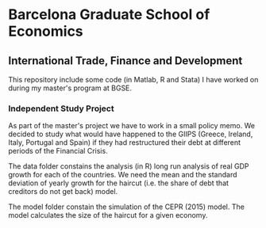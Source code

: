 # Barcelona Graduate School of Economics
## International Trade, Finance and Development

This repository include some code (in Matlab, R and Stata) I have worked on during my master's program at BGSE.

### Independent Study Project

As part of the master's project we have to work in a small policy memo. We decided to study what would have happened to the GIIPS (Greece, Ireland, Italy, Portugal and Spain) if they had restructured their debt at different periods of the Financial Crisis.

The data folder constains the analysis (in R) long run analysis of real GDP growth for each of the countries. We need the mean and the standard deviation of yearly growth for the haircut (i.e. the share of debt that creditors do not get back) model.

The model folder constain the simulation of the CEPR (2015) model. The model calculates the size of the haircut for a given economy. 